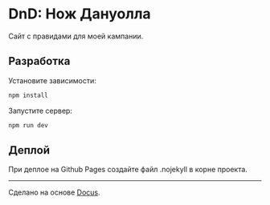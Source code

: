 # DnD: Нож Дануолла

Сайт с правидами для моей кампании.

## Разработка

Установите зависимости:

```bash
npm install
```

Запустите сервер:

```bash
npm run dev
```
## Деплой
При деплое на Github Pages создайте файл .nojekyll в корне проекта.

---

Сделано на основе [Docus](https://docus.dev).